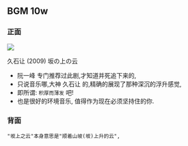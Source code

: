 ## BGM 10w

### 正面

![][image-1]

久石让 (2009) 坂の上の云

- 阮一峰 专门推荐过此剧,才知道并死追下来的,
- 只说音乐哪,大神 久石让 的,精确的展现了那种深沉的浮升感觉,
- 即所谓: `积厚而薄发` 吧!
- 也是很好的环境音乐, 值得作为现在必须坚持住的你.

### 背面

	"坂上之云"本身意思是"顺着山坡(坂)上升的云",

[image-1]:	http://f.hiphotos.baidu.com/baike/whfpf=268,362,50/sign=14e9194dd143ad4ba67b1580e43f6899/5d6034a85edf8db106c9988c0923dd54574e7477.jpg